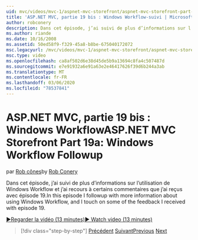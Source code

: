 ```yaml
---
uid: mvc/videos/mvc-1/aspnet-mvc-storefront/aspnet-mvc-storefront-part-19a-windows-workflow-followup
title: 'ASP.NET MVC, partie 19 bis : Windows Workflow-suivi | Microsoft Docs'
author: robconery
description: Dans cet épisode, j’ai suivi de plus d’informations sur l’utilisation de Windows Workflow et j’ai recours à certains commentaires que j’ai reçus avec épisode 19.
ms.author: riande
ms.date: 10/16/2008
ms.assetid: 50ed58f9-f329-45a8-b8be-675040172072
msc.legacyurl: /mvc/videos/mvc-1/aspnet-mvc-storefront/aspnet-mvc-storefront-part-19a-windows-workflow-followup
msc.type: video
ms.openlocfilehash: ca8af502d6e38d45de5b9a13694c8fa4c507487d
ms.sourcegitcommit: e7e91932a6e91a63e2e46417626f39d6b244a3ab
ms.translationtype: MT
ms.contentlocale: fr-FR
ms.lasthandoff: 03/06/2020
ms.locfileid: "78537841"
---
```

# <a name="aspnet-mvc-storefront-part-19a-windows-workflow-followup"></a><span data-ttu-id="f0d9d-103">ASP.NET MVC, partie 19 bis : Windows Workflow</span><span class="sxs-lookup"><span data-stu-id="f0d9d-103">ASP.NET MVC Storefront Part 19a: Windows Workflow Followup</span></span>

<span data-ttu-id="f0d9d-104">par [Rob cônes](https://github.com/robconery)</span><span class="sxs-lookup"><span data-stu-id="f0d9d-104">by [Rob Conery](https://github.com/robconery)</span></span>

<span data-ttu-id="f0d9d-105">Dans cet épisode, j’ai suivi de plus d’informations sur l’utilisation de Windows Workflow et j’ai recours à certains commentaires que j’ai reçus avec épisode 19.</span><span class="sxs-lookup"><span data-stu-id="f0d9d-105">In this episode I followup with more information about using Windows Workflow, and I touch on some of the feedback I received with episode 19.</span></span>

[<span data-ttu-id="f0d9d-106">&#9654;Regarder la vidéo (13 minutes)</span><span class="sxs-lookup"><span data-stu-id="f0d9d-106">&#9654; Watch video (13 minutes)</span></span>](https://channel9.msdn.com/Blogs/ASP-NET-Site-Videos/aspnet-mvc-storefront-part-19a-windows-workflow-followup)

> [!div class="step-by-step"]
> <span data-ttu-id="f0d9d-107">[Précédent](aspnet-mvc-storefront-part-19-processing-orders-with-windows-workflow.md)
> [Suivant](aspnet-mvc-storefront-part-20-logging.md)</span><span class="sxs-lookup"><span data-stu-id="f0d9d-107">[Previous](aspnet-mvc-storefront-part-19-processing-orders-with-windows-workflow.md)
[Next](aspnet-mvc-storefront-part-20-logging.md)</span></span>
